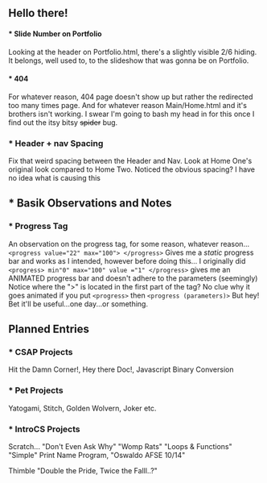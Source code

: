 ## Hello there!

#### \* Slide Number on Portfolio

Looking at the header on Portfolio.html, there's a slightly visible 2/6 hiding. It belongs, well used to, to the slideshow that was gonna be on Portfolio.

#### \* 404

For whatever reason, 404 page doesn't show up but rather the redirected too many times page. And for whatever reason Main/Home.html and it's brothers isn't
working. I swear I'm going to bash my head in for this once I find out the itsy bitsy ~~spider~~ bug.

### \* Header + nav Spacing

Fix that weird spacing between the Header and Nav. Look at Home One's original look compared to Home Two. Noticed the obvious spacing? I have no idea what is causing this

## \* Basik Observations and Notes

### \* Progress Tag

An observation on the progress tag, for some reason, whatever reason...
`<progress value="22" max="100"> </progress>`
Gives me a _static_ progress bar and works as I intended, however before doing this...
I originally did `<progress> min"0" max="100" value ="1" </progress>` gives me an ANIMATED progress bar and doesn't adhere to the parameters (seemingly)
Notice where the ">" is located in the first part of the tag? No clue why it goes animated if you put `<progress>` then `<progress (parameters)>`
But hey! Bet it'll be useful...one day...or something.

## Planned Entries

### \* CSAP Projects

Hit the Damn Corner!, Hey there Doc!, Javascript Binary Conversion

### \* Pet Projects

Yatogami, Stitch, Golden Wolvern, Joker etc.

### \* IntroCS Projects

Scratch...
"Don't Even Ask Why" "Womp Rats" "Loops & Functions" "Simple" Print Name Program, "Oswaldo AFSE 10/14"

Thimble
"Double the Pride, Twice the Falll..?"
